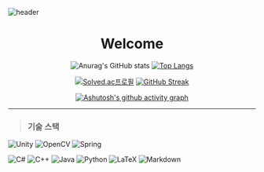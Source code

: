 ![header](https://capsule-render.vercel.app/api?type=speech&color=0:F2F2F2,100:FFFBDE&height=300&section=header&text=Hyun&animation=fadeIn&fontAlign=75&fontSize=90)

<div align="center">

# Welcome

![Anurag's GitHub stats](https://github-readme-stats.vercel.app/api?username=Ohhyuntaek&show_icons=true&theme=defalte) 
[![Top Langs](https://github-readme-stats.vercel.app/api/top-langs/?username=Ohhyuntaek&layout=compact)](https://github.com/Ohhyuntaek/github-readme-stats)

[![Solved.ac프로필](http://mazassumnida.wtf/api/v2/generate_badge?boj=penguin4404)](https://solved.ac/penguin4404)
[![GitHub Streak](https://streak-stats.demolab.com/?user=Ohhyuntaek&theme=defalte)](https://git.io/streak-stats)

[![Ashutosh's github activity graph](https://github-readme-activity-graph.vercel.app/graph?username=Ohhyuntaek&theme=react)](https://github.com/Ohhyuntaek/github-readme-activity-graph)

---

</div>

<div align="left">

> ### 기술 스택
![Unity](https://img.shields.io/badge/unity-%23000000.svg?style=for-the-badge&logo=unity&logoColor=white)
![OpenCV](https://img.shields.io/badge/opencv-%23white.svg?style=for-the-badge&logo=opencv&logoColor=white)
![Spring](https://img.shields.io/badge/spring-%236DB33F.svg?style=for-the-badge&logo=spring&logoColor=white)

![C#](https://img.shields.io/badge/c%23-%23239120.svg?style=for-the-badge&logo=csharp&logoColor=white)
![C++](https://img.shields.io/badge/c++-%2300599C.svg?style=for-the-badge&logo=c%2B%2B&logoColor=white)
![Java](https://img.shields.io/badge/java-%23ED8B00.svg?style=for-the-badge&logo=openjdk&logoColor=white)
![Python](https://img.shields.io/badge/python-3670A0?style=for-the-badge&logo=python&logoColor=ffdd54)
![LaTeX](https://img.shields.io/badge/latex-%23008080.svg?style=for-the-badge&logo=latex&logoColor=white)
![Markdown](https://img.shields.io/badge/markdown-%23000000.svg?style=for-the-badge&logo=markdown&logoColor=white)



</div>

<!--
**Ohhyuntaek/Ohhyuntaek** is a ✨ _special_ ✨ repository because its `README.md` (this file) appears on your GitHub profile.

Here are some ideas to get you started:

- 🔭 I’m currently working on ...
- 🌱 I’m currently learning ...
- 👯 I’m looking to collaborate on ...
- 🤔 I’m looking for help with ...
- 💬 Ask me about ...
- 📫 How to reach me: ...
- 😄 Pronouns: ...
- ⚡ Fun fact: ...
-->
